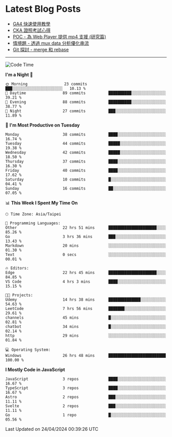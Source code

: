 # Latest Blog Posts
<!-- BLOG-POST-LIST:START -->
- [GA4 快速使用教學](https://blog.vinny987.xyz/blog/2024/quick-guide-to-using-ga4/)
- [CKA 證照考試心得](https://blog.vinny987.xyz/blog/2024/my-experience-taking-the-cka-certification-exam/)
- [POC - 為 Web Player 提供 mp4 支援 &lpar;研究篇&rpar;](https://blog.vinny987.xyz/blog/2024/poc-how-to-provide-mp4-support-for-a-web-player-research/)
- [情境題 - 透過 mux data 分析優化串流](https://blog.vinny987.xyz/blog/2024/case-study-optimizing-streaming-through-mux-data-analysis/)
- [Git 探討 - merge 和 rebase](https://blog.vinny987.xyz/blog/2024/exploring-git-merge-and-rebase/)
<!-- BLOG-POST-LIST:END -->

---

<!--START_SECTION:waka-->
![Code Time](http://img.shields.io/badge/Code%20Time-71%20hrs%2013%20mins-blue)

**I'm a Night 🦉** 

```text
🌞 Morning                23 commits          ███░░░░░░░░░░░░░░░░░░░░░░   10.13 % 
🌆 Daytime                89 commits          ██████████░░░░░░░░░░░░░░░   39.21 % 
🌃 Evening                88 commits          ██████████░░░░░░░░░░░░░░░   38.77 % 
🌙 Night                  27 commits          ███░░░░░░░░░░░░░░░░░░░░░░   11.89 % 
```
📅 **I'm Most Productive on Tuesday** 

```text
Monday                   38 commits          ████░░░░░░░░░░░░░░░░░░░░░   16.74 % 
Tuesday                  44 commits          █████░░░░░░░░░░░░░░░░░░░░   19.38 % 
Wednesday                42 commits          █████░░░░░░░░░░░░░░░░░░░░   18.50 % 
Thursday                 37 commits          ████░░░░░░░░░░░░░░░░░░░░░   16.30 % 
Friday                   40 commits          ████░░░░░░░░░░░░░░░░░░░░░   17.62 % 
Saturday                 10 commits          █░░░░░░░░░░░░░░░░░░░░░░░░   04.41 % 
Sunday                   16 commits          ██░░░░░░░░░░░░░░░░░░░░░░░   07.05 % 
```


📊 **This Week I Spent My Time On** 

```text
🕑︎ Time Zone: Asia/Taipei

💬 Programming Languages: 
Other                    22 hrs 51 mins      █████████████████████░░░░   85.26 % 
Go                       3 hrs 36 mins       ███░░░░░░░░░░░░░░░░░░░░░░   13.43 % 
Markdown                 20 mins             ░░░░░░░░░░░░░░░░░░░░░░░░░   01.30 % 
Text                     0 secs              ░░░░░░░░░░░░░░░░░░░░░░░░░   00.01 % 

🔥 Editors: 
Edge                     22 hrs 45 mins      █████████████████████░░░░   84.85 % 
VS Code                  4 hrs 3 mins        ████░░░░░░░░░░░░░░░░░░░░░   15.15 % 

🐱‍💻 Projects: 
Udemy                    14 hrs 38 mins      ██████████████░░░░░░░░░░░   54.63 % 
LeetCode                 7 hrs 56 mins       ███████░░░░░░░░░░░░░░░░░░   29.61 % 
channels                 45 mins             █░░░░░░░░░░░░░░░░░░░░░░░░   02.81 % 
chatbot                  34 mins             █░░░░░░░░░░░░░░░░░░░░░░░░   02.14 % 
http                     29 mins             ░░░░░░░░░░░░░░░░░░░░░░░░░   01.84 % 

💻 Operating System: 
Windows                  26 hrs 48 mins      █████████████████████████   100.00 % 
```

**I Mostly Code in JavaScript** 

```text
JavaScript               3 repos             ████░░░░░░░░░░░░░░░░░░░░░   16.67 % 
TypeScript               3 repos             ████░░░░░░░░░░░░░░░░░░░░░   16.67 % 
Astro                    2 repos             ███░░░░░░░░░░░░░░░░░░░░░░   11.11 % 
Svelte                   2 repos             ███░░░░░░░░░░░░░░░░░░░░░░   11.11 % 
Go                       1 repo              █░░░░░░░░░░░░░░░░░░░░░░░░   05.56 % 
```




 Last Updated on 24/04/2024 00:39:26 UTC
<!--END_SECTION:waka-->

<!--
**vincent97277/vincent97277** is a ✨ _special_ ✨ repository because its `README.md` (this file) appears on your GitHub profile.

Here are some ideas to get you started:

- 🔭 I’m currently working on ...
- 🌱 I’m currently learning ...
- 👯 I’m looking to collaborate on ...
- 🤔 I’m looking for help with ...
- 💬 Ask me about ...
- 📫 How to reach me: ...
- 😄 Pronouns: ...
- ⚡ Fun fact: ...
-->
